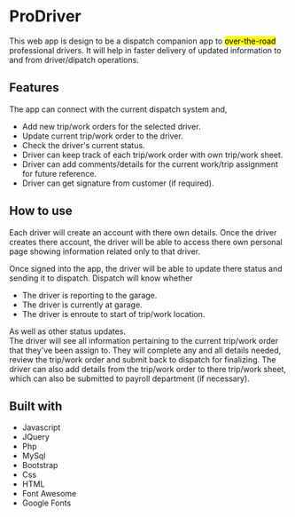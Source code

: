 <h1>ProDriver</h1>   

This web app is design to be a dispatch companion app to <mark>over-the-road</mark> professional drivers. It will help in faster delivery of updated information to and from driver/dipatch operations.

<h2>Features</h2>

The app can connect with the current dispatch system and,

+ Add new trip/work orders for the selected driver.
+ Update current trip/work order to the driver.
+ Check the driver's current status.
+ Driver can keep track of each trip/work order with own trip/work sheet.
+ Driver can add comments/details for the current work/trip assignment for future reference.
+ Driver can get signature from customer (if required).

<h2>How to use</h2>
Each driver will create an account with there own details. Once the driver creates there account, the driver will be able to access there own personal page showing information related only to that driver.  

Once signed into the app, the driver will be able to update there status and sending it to dispatch. Dispatch will know whether

+ The driver is reporting to the garage.
+ The driver is currently at garage.
+ The driver is enroute to start of trip/work location.

As well as other status updates.  
The driver will see all information pertaining to the current trip/work order that they've been assign to. They will complete any and all details needed, review the trip/work order and submit back to dispatch for finalizing. The driver can also add details from the trip/work order to there trip/work sheet, which can also be submitted to payroll department (if necessary).   

<h2>Built with</h2>

+ Javascript
+ JQuery
+ Php
+ MySql
+ Bootstrap
+ Css
+ HTML
+ Font Awesome
+ Google Fonts

